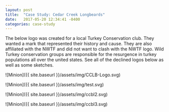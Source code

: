 ```yaml
---
layout: post
title:  "Case Study: Cedar Creek Longbeards"
date:   2017-05-20 12:34:41 -0400
categories: case-study
---
```

The below logo was created for a local Turkey Conservation club. They wanted a mark that represented their history and cause. They are also affiliated with the NWTF and did not want to clash with the NWTF logo. Wild Turkey conservation groups are responsible for the resurgence in turkey populations all over the united states. See all of the declined logos below as well as some sketches.


![Minion]({{ site.baseurl }}/assets/img/CCLB-Logo.svg)  

![Minion]({{ site.baseurl }}/assets/img/test.svg)  

![Minion]({{ site.baseurl }}/assets/img/ccbl2.svg)  

![Minion]({{ site.baseurl }}/assets/img/ccbl3.svg)  
